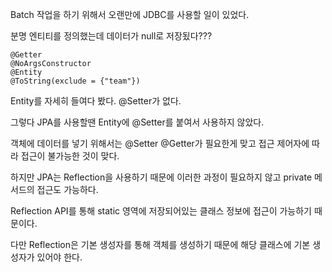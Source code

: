 Batch 작업을 하기 위해서 오랜만에 JDBC를 사용할 일이 있었다.

분명 엔티티를 정의했는데 데이터가 null로 저장됬다???

```
@Getter
@NoArgsConstructor
@Entity
@ToString(exclude = {"team"})
```

Entity를 자세히 들여다 봤다. @Setter가 없다.

그렇다 JPA를 사용할땐 Entity에 @Setter를 붙여서 사용하지 않았다.

객체에 데이터를 넣기 위해서는 @Setter @Getter가 필요한게 맞고 접근 제어자에 따라 접근이 불가능한 것이 맞다.

하지만 JPA는 Reflection을 사용하기 때문에 이러한 과정이 필요하지 않고 private 메서드의 접근도 가능하다.

Reflection API를 통해 static 영역에 저장되어있는 클래스 정보에 접근이 가능하기 때문이다.

다만 Reflection은 기본 생성자를 통해 객체를 생성하기 때문에 해당 클래스에 기본 생성자가 있어야 한다.
